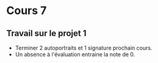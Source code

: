 # Cours 7

## Travail sur le projet 1
  * Terminer 2 autoportraits et 1 signature prochain cours.
  * Un absence à l'évaluation entraine la note de 0. 
